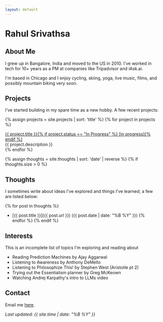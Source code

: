 ```yaml
---
layout: default
---
```


# Rahul Srivathsa

## About Me

I grew up in Bangalore, India and moved to the US in 2010. I've worked in tech for 10+ years as a PM at companies like Tripadvisor and iAsk.ai.

I'm based in Chicago and I enjoy cycling, skiing, yoga, live music, films, and possibly mountain biking very soon.

## Projects

I've started building in my spare time as a new hobby. A few recent projects:

{% assign projects = site.projects | sort: 'title' %}
{% for project in projects %}
<div class="project-item">
    <div class="project-title"><a href="{{ project.url }}">{{ project.title }}{% if project.status == "In Progress" %} [in progress]{% endif %}</a></div>
    <div class="project-description">{{ project.description }}</div>
</div>
{% endfor %}

{% assign thoughts = site.thoughts | sort: 'date' | reverse %}
{% if thoughts.size > 0 %}
## Thoughts

I sometimes write about ideas I've explored and things I've learned; a few are listed below:

{% for post in thoughts %}
- [{{ post.title }}]({{ post.url }}) ({{ post.date | date: "%B %Y" }})
{% endfor %}
{% endif %}

## Interests

This is an incomplete list of topics I'm exploring and reading about

- Reading Prediction Machines by Ajay Aggarwal
- Listening to Awareness by Anthony DeMello
- Listening to Philosophize This! by Stephen West (Aristotle pt 2)
- Trying out the Essentialism planner by Greg McKeown
- Watching Andrej Karpathy's intro to LLMs video

## Contact

Email me [here](mailto:rahul.srivathsa@gmail.com).

*Last updated: {{ site.time | date: "%B %Y" }}*